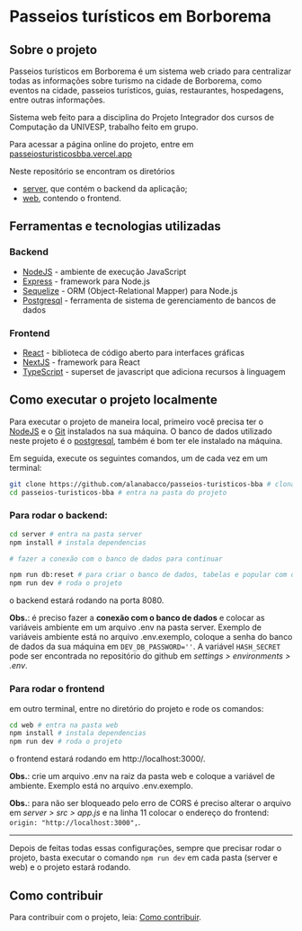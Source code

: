 # Passeios turísticos em Borborema

## Sobre o projeto
 
Passeios turísticos em Borborema é um sistema web criado para centralizar todas as informações sobre turismo na cidade de Borborema, como eventos na cidade, passeios turísticos, guias, restaurantes, hospedagens, entre outras informações.

Sistema web feito para a disciplina do Projeto Integrador dos cursos de Computação da UNIVESP, trabalho feito em grupo.

Para acessar a página online do projeto, entre em [passeiosturisticosbba.vercel.app](https://passeiosturisticosbba.vercel.app/)

Neste repositório se encontram os diretórios

- [server](https://github.com/alanabacco/passeios-turisticos-bba/tree/main/server), que contém o backend da aplicação;
- [web](https://github.com/alanabacco/passeios-turisticos-bba/tree/main/web), contendo o frontend.

## Ferramentas e tecnologias utilizadas

### Backend

- [NodeJS](https://nodejs.org/) - ambiente de execução JavaScript
- [Express](https://expressjs.com/) - framework para Node.js
- [Sequelize](https://sequelize.org/) - ORM (Object-Relational Mapper) para Node.js
- [Postgresql](https://www.postgresql.org/) - ferramenta de sistema de gerenciamento de bancos de dados

### Frontend

- [React](https://react.dev/) - biblioteca de código aberto para interfaces gráficas
- [NextJS](https://nextjs.org/) - framework para React
- [TypeScript](https://www.typescriptlang.org/) - superset de javascript que adiciona recursos à linguagem

## Como executar o projeto localmente

Para executar o projeto de maneira local, primeiro você precisa ter o [NodeJS](https://nodejs.org/) e o [Git](https://git-scm.com/) instalados na sua máquina. O banco de dados utilizado neste projeto é o [postgresql](https://www.postgresql.org/), também é bom ter ele instalado na máquina.

Em seguida, execute os seguintes comandos, um de cada vez em um terminal:

```bash
git clone https://github.com/alanabacco/passeios-turisticos-bba # clona o repositório
cd passeios-turisticos-bba # entra na pasta do projeto
```

### Para rodar o backend:

```bash
cd server # entra na pasta server
npm install # instala dependencias

# fazer a conexão com o banco de dados para continuar

npm run db:reset # para criar o banco de dados, tabelas e popular com dados de teste
npm run dev # roda o projeto
```

o backend estará rodando na porta 8080.

**Obs.**: é preciso fazer a **conexão com o banco de dados** e colocar as variáveis ambiente em um arquivo .env na pasta server. Exemplo de variáveis ambiente está no arquivo .env.exemplo, coloque a senha do banco de dados da sua máquina em `DEV_DB_PASSWORD=''`. A variável `HASH_SECRET` pode ser encontrada no repositório do github em _settings > environments > .env_.

### Para rodar o frontend

em outro terminal, entre no diretório do projeto e rode os comandos:

```bash
cd web # entra na pasta web
npm install # instala dependencias
npm run dev # roda o projeto
```

o frontend estará rodando em http://localhost:3000/.

**Obs.**: crie um arquivo .env na raiz da pasta web e coloque a variável de ambiente. Exemplo está no arquivo .env.exemplo.

**Obs.**: para não ser bloqueado pelo erro de CORS é preciso alterar o arquivo em _server > src > app.js_ e na linha 11 colocar o endereço do frontend: `origin: "http://localhost:3000",`.

---

Depois de feitas todas essas configurações, sempre que precisar rodar o projeto, basta executar o comando `npm run dev` em cada pasta (server e web) e o projeto estará rodando.

## Como contribuir

Para contribuir com o projeto, leia: [Como contribuir](https://github.com/alanabacco/passeios-turisticos-bba/blob/main/como-contribuir.md).
